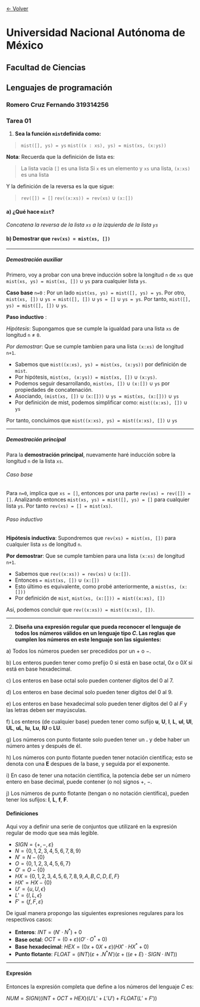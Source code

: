 [<- Volver](../LenguajesProgramacion.md)
# Universidad Nacional Autónoma de México

## Facultad de Ciencias
## Lenguajes de programación
### Romero Cruz Fernando 319314256

### Tarea 01

1. **Sea la función `mist`definida como:**

> `mist([], ys) = ys`
> `mist((x : xs), ys) = mist(xs, (x:ys))`

**Nota**: Recuerda que la definición de lista es:

> La lista vacía `[]` es una lista
> Si `x` es un elemento y `xs` una lista, `(x:xs)` es una lista

Y la definición de la reversa es la que sigue:

> `rev([]) = []`
> `rev((x:xs)) = rev(xs)` $\cup$ `(x:[])`

#### a) ¿Qué hace `mist`?

*Concatena la reversa de la lista `xs` a la izquierda de la lista `ys`*

#### b) Demostrar que `rev(xs) = mist(xs, [])`
---
##### *Demostración auxiliar*
Primero, voy a probar con una breve inducción sobre la longitud `n` de `xs` que `mist(xs, ys) = mist(xs, [])` $\cup$ `ys` para cualquier lista `ys`.

**Caso base** `n=0` :
Por un lado `mist(xs, ys) = mist([], ys) = ys`.
Por otro, `mist(xs, [])` $\cup$ `ys = mist([], [])` $\cup$ `ys = []` $\cup$ `ys = ys`.
Por tanto, `mist([], ys) = mist([], [])` $\cup$ `ys`.

**Paso inductivo** :

*Hipótesis*: Supongamos que se cumple la igualdad para una lista `xs` de longitud `n` $\neq$ `0`.

*Por demostrar*: Que se cumple tambien para una lista `(x:xs)` de longitud `n+1`.

- Sabemos que `mist((x:xs), ys) = mist(xs, (x:ys))` por definición de `mist`.
- Por hipótesis,  `mist(xs, (x:ys)) = mist(xs, [])` $\cup$ `(x:ys)`.
- Podemos seguir desarrollando, `mist(xs, [])` $\cup$ `(x:[])` $\cup$ `ys` por propiedades de concatenación.
- Asociando, `(mist(xs, [])` $\cup$ `(x:[]))` $\cup$ `ys = mist(xs, (x:[]))` $\cup$ `ys`
- Por definición de mist, podemos simplificar como: `mist((x:xs), [])` $\cup$ `ys`

Por tanto, concluimos que `mist((x:xs), ys) = mist((x:xs), [])` $\cup$ `ys`

---
##### Demostración principal

Para la **demostración principal**, nuevamente haré inducción sobre la longitud `n` de la lista `xs`.

###### *Caso base*

Para `n=0`, implica que `xs = []`, entonces por una parte `rev(xs) = rev([]) = []`.
Analizando entonces `mist(xs, ys) = mist([], ys) = []` para cualquier lista `ys`.
Por tanto `rev(xs) = [] = mist(xs)`.

###### *Paso inductivo*

**Hipótesis inductiva**: Supondremos que `rev(xs) = mist(xs, [])` para cualquier lista `xs` de longitud `n`.

**Por demostrar**: Que se cumple tambien para una lista `(x:xs)` de longitud `n+1`.

- Sabemos que `rev((x:xs)) = rev(xs)` $\cup$ `(x:[])`.
- Entonces `= mist(xs, [])` $\cup$ `(x:[])`
- Esto último es equivalente, como probé anteriormente, a `mist(xs, (x:[]))`
- Por definición de `mist`, `mist(xs, (x:[])) = mist((x:xs), [])`

Así, podemos concluir que `rev((x:xs)) = mist((x:xs), [])`.

---

2. **Diseña una expresión regular que pueda reconocer el lenguaje de todos los números válidos en un lenguaje tipo *C*. Las reglas que cumplen los números en este lenguaje son las siguientes:**

a) Todos los números pueden ser precedidos por un $+$ o $-$.

b) Los enteros pueden tener como prefijo $0$ si está en base octal, $0x$ o $0X$ si está en base hexadecimal.

c) Los enteros en base octal solo pueden contener dígitos del 0 al 7.

d) Los enteros en base decimal solo pueden tener dígitos del 0 al 9.

e) Los enteros en base hexadecimal solo pueden tener dígitos del 0 al $F$ y las letras deben ser mayúsculas.

f) Los enteros (de cualquier base) pueden tener como sufijo **u**, **U**, **l**, **L**, **ul**, **Ul**, **UL**, **uL**, **lu**, **Lu**, **lU** o **LU**.

g) Los números con punto flotante solo pueden tener un **.** y debe haber un número antes y después de él.

h) Los números con punto flotante pueden tener notación científica; esto se denota con una **E** despues de la base, y seguida por el exponente.

i) En caso de tener una notación científica, la potencia debe ser un número entero en base decimal, puede contener (o no) signos $+$, $-$.

j) Los números de punto flotante (tengan o no notación científica), pueden tener los sufijos: **l**, **L**, **f**, **F**.

#### Definiciones

Aqui voy a definir una serie de conjuntos que utilizaré en la expresión regular de modo que sea más legible.

- $SIGN = \{+, -, \varepsilon\}$
- $N = \{0,1,2,3,4,5,6,7,8,9\}$
- $N' = N - \{0\}$
- $O = \{0,1,2,3,4,5,6,7\}$
- $O' = O-\{0\}$
- $HX = \{0,1,2,3,4,5,6,7,8,9,A,B,C,D,E,F\}$
- $HX' = HX - \{0\}$
- $U' = \{u, U, \epsilon\}$
- $L' = \{l, L, \epsilon\}$
- $F' = \{f, F, \varepsilon\}$

De igual manera propongo las siguientes expresiones regulares para los respectivos casos:

- **Enteros**: $INT = (N'\cdot N^*) + 0$
- **Base octal**: $OCT = (0 + \varepsilon)(O'\cdot O^* + 0)$
- **Base hexadecimal**: $HEX= (0x+0X+\varepsilon)(HX' \cdot HX^* + 0)$
- **Punto flotante**: $FLOAT= (INT)(\varepsilon + .N^*N')(\varepsilon + ((e + E) \cdot SIGN \cdot INT))$

---
#### Expresión

Entonces la expresión completa que define a los números del lenguaje *C* es:

$NUM = SIGN((INT + OCT+ HEX)(U'L'+L'U') + FLOAT(L' + F'))$